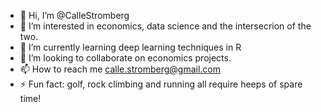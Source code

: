 - 👋 Hi, I’m @CalleStromberg
- 👀 I’m interested in economics, data science and the intersecrion of the two. 
- 🌱 I’m currently learning deep learning techniques in R
- 💞️ I’m looking to collaborate on economics projects. 
- 📫 How to reach me calle.stromberg@gmail.com
- ⚡ Fun fact: golf, rock climbing and running all require heeps of spare time! 
<!---
CalleStromberg/CalleStromberg is a ✨ special ✨ repository because its `README.md` (this file) appears on your GitHub profile.
You can click the Preview link to take a look at your changes.
--->
